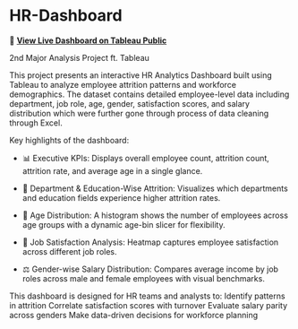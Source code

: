 # HR-Dashboard
🔗 **[View Live Dashboard on Tableau Public](https://public.tableau.com/views/MajorProject-2HRANALYTICSDASHBOARD/Dashboard1?:language=en-GB&:sid=&:redirect=auth&:display_count=n&:origin=viz_share_link)**  


2nd Major Analysis Project ft. Tableau


This project presents an interactive HR Analytics Dashboard built using Tableau to analyze employee attrition patterns and workforce demographics. The dataset contains detailed employee-level data including department, job role, age, gender, satisfaction scores, and salary distribution which were further gone through process of data cleaning through Excel.

Key highlights of the dashboard:
* 📊 Executive KPIs: Displays overall employee count, attrition count, attrition rate, and average age in a single glance.

* 🧩 Department & Education-Wise Attrition: Visualizes which departments and education fields experience higher attrition rates.

* 🧠 Age Distribution: A histogram shows the number of employees across age groups with a dynamic age-bin slicer for flexibility.

* 🌟 Job Satisfaction Analysis: Heatmap captures employee satisfaction across different job roles.

* ⚖️ Gender-wise Salary Distribution: Compares average income by job roles across male and female employees with visual benchmarks.

This dashboard is designed for HR teams and analysts to:
  Identify patterns in attrition
  Correlate satisfaction scores with turnover
  Evaluate salary parity across genders
  Make data-driven decisions for workforce planning
